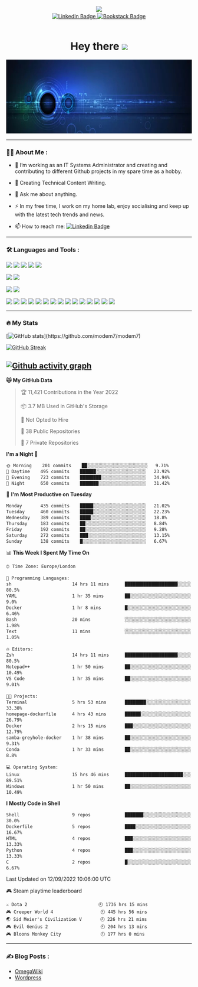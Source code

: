 <div id="header" align="center">
  <img src="https://media.giphy.com/media/f3iwJFOVOwuy7K6FFw/giphy.gif" width="300"/>
<div id="badges">
  <a href="https://www.linkedin.com/in/alexlaneit/">
    <img src="https://img.shields.io/badge/LinkedIn-blue?style=for-the-badge&logo=linkedin&logoColor=white" alt="LinkedIn Badge"/>
  </a>
  <a href="https://omegawiki.modem7.com">
  <img src="https://img.shields.io/badge/Bookstack-blue?style=for-the-badge&logo=BookStack&logoColor=white" alt="Bookstack Badge"/>
  </a>
</div>
  <img src="https://komarev.com/ghpvc/?username=modem7&style=flat-square&color=blue" alt=""/>
<h1>
  Hey there
  <img src="https://media.giphy.com/media/hvRJCLFzcasrR4ia7z/giphy.gif" width="30px"/>
</h1>
</div>

<div align="center">
  <img src="https://github.com/modem7/MiscAssets/blob/master/images/ezgif-6-79e26c05da.jpg" width="800" height="200"/>
</div>

---

### :man_technologist: About Me :
- :telescope: I’m working as an IT Systems Administrator and creating and contributing to different Github projects in my spare time as a hobby.

- :seedling: Creating Technical Content Writing.

- 💬 Ask me about anything.

- :zap: In my free time, I work on my home lab, enjoy socialising and keep up with the latest tech trends and news.

- :mailbox: How to reach me: [![Linkedin Badge](https://img.shields.io/badge/-AlexLaneIT-blue?style=flat&logo=Linkedin&logoColor=white)](https://www.linkedin.com/in/alexlaneit/)

---

### :hammer_and_wrench: Languages and Tools :
![](https://img.shields.io/badge/OS-Centos-informational?style=flat&logo=centos&logoColor=white&color=981e32)
![](https://img.shields.io/badge/OS-Debian-informational?style=flat&logo=debian&logoColor=white&color=981e32)
![](https://img.shields.io/badge/OS-RHEL-informational?style=flat&logo=red-hat&logoColor=white&color=981e32)
![](https://img.shields.io/badge/OS-Ubuntu-informational?style=flat&logo=ubuntu&logoColor=white&color=981e32)
![](https://img.shields.io/badge/OS-Windows-informational?style=flat&logo=windows&logoColor=white&color=981e32)

![](https://img.shields.io/badge/Editor-Notepad++-informational?style=flat&logo=notepadplusplus&logoColor=white&color=981e32)
![](https://img.shields.io/badge/Editor-Visual_Studio_Code-informational?style=flat&logo=visual-studio-code&logoColor=white&color=981e32)


![](https://img.shields.io/badge/Shell-Bash-informational?style=flat&logo=gnu-bash&logoColor=white&color=981e32)
![](https://img.shields.io/badge/Shell-ZSH-informational?style=flat&logo=gnu-bash&logoColor=white&color=981e32)

![](https://img.shields.io/badge/Tools-3CX-informational?style=flat&logoColor=white&color=981e32)
![](https://img.shields.io/badge/Tools-Ansible-informational?style=flat&logo=ansible&logoColor=white&color=981e32)
![](https://img.shields.io/badge/Tools-Arduino-informational?style=flat&logo=arduino&logoColor=white&color=981e32)
![](https://img.shields.io/badge/Tools-Borg-informational?style=flat&logoColor=white&color=981e32)
![](https://img.shields.io/badge/Tools-Docker-informational?style=flat&logo=docker&logoColor=white&color=981e32)
![](https://img.shields.io/badge/Tools-Drone_CI-informational?style=flat&logo=drone&logoColor=white&color=981e32)
![](https://img.shields.io/badge/Tools-Git-informational?style=flat&logo=git&logoColor=white&color=981e32)
![](https://img.shields.io/badge/Tools-Github-informational?style=flat&logo=github&logoColor=white&color=981e32)
![](https://img.shields.io/badge/Tools-Gitlab-informational?style=flat&logo=gitlab&logoColor=white&color=981e32)
![](https://img.shields.io/badge/Tools-Jira-informational?style=flat&logo=jira&logoColor=white&color=981e32)
![](https://img.shields.io/badge/Tools-Kanban-informational?style=flat&logoColor=white&color=981e32)
![](https://img.shields.io/badge/Tools-Nginx-informational?style=flat&logo=nginx&logoColor=white&color=981e32)
![](https://img.shields.io/badge/Tools-Raspberry_Pi-informational?style=flat&logo=raspberry-pi&logoColor=white&color=981e32)
![](https://img.shields.io/badge/Tools-Snyk-informational?style=flat&logo=snyk&logoColor=white&color=981e32)
![](https://img.shields.io/badge/Tools-Traefik-informational?style=flat&logo=traefikmesh&logoColor=white&color=981e32)

---

### :fire: My Stats
[![GitHub stats](https://github-readme-stats.vercel.app/api?username=modem7&show_icons=true&theme=codeSTACKr&count_private=true")](https://github.com/modem7/modem7)

[![GitHub Streak](http://github-readme-streak-stats.herokuapp.com?user=modem7&theme=elegant&hide_border=true&date_format=j%20M%5B%20Y%5D&background=DD272700)](https://git.io/streak-stats)

[![Github activity graph](https://activity-graph.herokuapp.com/graph?username=modem7&theme=elegant&custom_title=Contribution%20Graph&hide_border=true&bg_color=%20)](https://github.com/modem7/modem7)
---

<!--START_SECTION:waka-->
**🐱 My GitHub Data** 

> 🏆 11,421 Contributions in the Year 2022
 > 
> 📦 3.7 MB Used in GitHub's Storage 
 > 
> 🚫 Not Opted to Hire
 > 
> 📜 38 Public Repositories 
 > 
> 🔑 7 Private Repositories  
 > 
**I'm a Night 🦉** 

```text
🌞 Morning    201 commits    ██░░░░░░░░░░░░░░░░░░░░░░░   9.71% 
🌆 Daytime    495 commits    ██████░░░░░░░░░░░░░░░░░░░   23.92% 
🌃 Evening    723 commits    ████████░░░░░░░░░░░░░░░░░   34.94% 
🌙 Night      650 commits    ███████░░░░░░░░░░░░░░░░░░   31.42%

```
📅 **I'm Most Productive on Tuesday** 

```text
Monday       435 commits    █████░░░░░░░░░░░░░░░░░░░░   21.02% 
Tuesday      460 commits    █████░░░░░░░░░░░░░░░░░░░░   22.23% 
Wednesday    389 commits    ████░░░░░░░░░░░░░░░░░░░░░   18.8% 
Thursday     183 commits    ██░░░░░░░░░░░░░░░░░░░░░░░   8.84% 
Friday       192 commits    ██░░░░░░░░░░░░░░░░░░░░░░░   9.28% 
Saturday     272 commits    ███░░░░░░░░░░░░░░░░░░░░░░   13.15% 
Sunday       138 commits    █░░░░░░░░░░░░░░░░░░░░░░░░   6.67%

```


📊 **This Week I Spent My Time On** 

```text
⌚︎ Time Zone: Europe/London

💬 Programming Languages: 
sh                       14 hrs 11 mins      ████████████████████░░░░░   80.5% 
YAML                     1 hr 35 mins        ██░░░░░░░░░░░░░░░░░░░░░░░   9.0% 
Docker                   1 hr 8 mins         █░░░░░░░░░░░░░░░░░░░░░░░░   6.46% 
Bash                     20 mins             ░░░░░░░░░░░░░░░░░░░░░░░░░   1.98% 
Text                     11 mins             ░░░░░░░░░░░░░░░░░░░░░░░░░   1.05%

🔥 Editors: 
Zsh                      14 hrs 11 mins      ████████████████████░░░░░   80.5% 
Notepad++                1 hr 50 mins        ██░░░░░░░░░░░░░░░░░░░░░░░   10.49% 
VS Code                  1 hr 35 mins        ██░░░░░░░░░░░░░░░░░░░░░░░   9.01%

🐱‍💻 Projects: 
Terminal                 5 hrs 53 mins       ████████░░░░░░░░░░░░░░░░░   33.38% 
homepage-dockerfile      4 hrs 43 mins       ██████░░░░░░░░░░░░░░░░░░░   26.79% 
Docker                   2 hrs 15 mins       ███░░░░░░░░░░░░░░░░░░░░░░   12.79% 
samba-greyhole-docker    1 hr 38 mins        ██░░░░░░░░░░░░░░░░░░░░░░░   9.31% 
Conda                    1 hr 33 mins        ██░░░░░░░░░░░░░░░░░░░░░░░   8.8%

💻 Operating System: 
Linux                    15 hrs 46 mins      ██████████████████████░░░   89.51% 
Windows                  1 hr 50 mins        ██░░░░░░░░░░░░░░░░░░░░░░░   10.49%

```

**I Mostly Code in Shell** 

```text
Shell                    9 repos             ███████░░░░░░░░░░░░░░░░░░   30.0% 
Dockerfile               5 repos             ████░░░░░░░░░░░░░░░░░░░░░   16.67% 
HTML                     4 repos             ███░░░░░░░░░░░░░░░░░░░░░░   13.33% 
Python                   4 repos             ███░░░░░░░░░░░░░░░░░░░░░░   13.33% 
C                        2 repos             █░░░░░░░░░░░░░░░░░░░░░░░░   6.67%

```



 Last Updated on 12/09/2022 10:06:00 UTC
<!--END_SECTION:waka-->

<!-- steam-box start -->
🎮 Steam playtime leaderboard
```text
⚔️ Dota 2                           🕘 1736 hrs 15 mins
🎮 Creeper World 4                  🕘 445 hrs 56 mins
🌏 Sid Meier's Civilization V       🕘 226 hrs 21 mins
🎮 Evil Genius 2                    🕘 204 hrs 13 mins
🎮 Bloons Monkey City               🕘 177 hrs 0 mins
```
<!-- Powered by https://github.com/YouEclipse/steam-box . -->
<!-- steam-box end -->

---

### :writing_hand: Blog Posts :
- [OmegaWiki](https://omegawiki.modem7.com)
- [Wordpress](https://modem7.wordpress.com)
